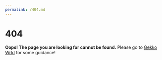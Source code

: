 ```yaml
---
permalink: /404.md
---
```


# 404

**Oops! The page you are looking for cannot be found.** Please go to [Gekko Wrld](https://github.com/gekkowrld) for some guidance!
